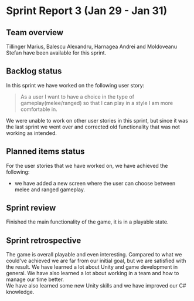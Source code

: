 # Sprint Report 3 (Jan 29 - Jan 31)

## Team overview

Tillinger Marius, Balescu Alexandru, Harnagea Andrei and Moldoveanu Stefan have been available for this sprint.

## Backlog status

In this sprint we have worked on the following user story:  
> As a user I want to have a choice in the type of gameplay(melee/ranged) so that I can play in a style I am more comfortable in.

We were unable to work on other user stories in this sprint, but since it was the last sprint we went over and corrected old functionality that was not working as intended.

## Planned items status

For the user stories that we have worked on, we have achieved the following:

- we have added a new screen where the user can choose between melee and ranged gameplay.


## Sprint review

Finished the main functionality of the game, it is in a playable state.

## Sprint retrospective

The game is overall playable and even interesting. Compared to what we could've achieved we are far from our initial goal, but we are satisfied with the result. We have learned a lot about Unity and game development in general. We have also learned a lot about working in a team and how to manage our time better. 
<br> We have also learned some new Unity skills and we have improved our C# knowledge. 